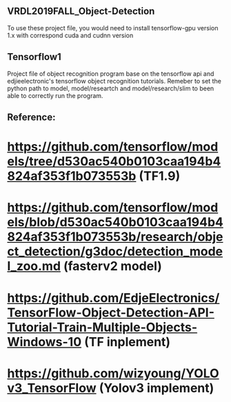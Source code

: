 ## VRDL2019FALL_Object-Detection
To use these project file, you would need to install tensorflow-gpu version 1.x with correspond cuda and cudnn version

## Tensorflow1
Project file of object recognition program base on the tensorflow api and edjieelectronic's tensorflow object recognition tutorials.
Remeber to set the python path to model, model/researtch and model/research/slim to been able to correctly run the program.

## Reference:
# https://github.com/tensorflow/models/tree/d530ac540b0103caa194b4824af353f1b073553b (TF1.9)
# https://github.com/tensorflow/models/blob/d530ac540b0103caa194b4824af353f1b073553b/research/object_detection/g3doc/detection_model_zoo.md (fasterv2 model)
# https://github.com/EdjeElectronics/TensorFlow-Object-Detection-API-Tutorial-Train-Multiple-Objects-Windows-10 (TF inplement)
# https://github.com/wizyoung/YOLOv3_TensorFlow (Yolov3 implement)

